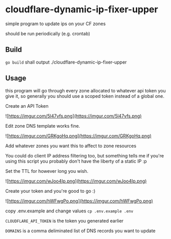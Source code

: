 # cloudflare-dynamic-ip-fixer-upper

simple program to update ips on your CF zones

should be run periodically (e.g. crontab)

## Build

`go build` shall output ./cloudflare-dynamic-ip-fixer-upper

## Usage

this program will go through every zone allocated to whatever api token you give it, so generally you should use a scoped token instead of a global one.


Create an API Token

![https://imgur.com/5l47vfs.png](https://imgur.com/5l47vfs.png)

Edit zone DNS template works fine.

![https://imgur.com/GRKgoHq.png](https://imgur.com/GRKgoHq.png)

Add whatever zones you want this to affect to zone resources

You could do client IP address filtering too, but something tells me if you're using this script you probably don't have the liberty of a static IP :p

Set the TTL for however long you wish.

![https://imgur.com/wJoo4Ip.png](https://imgur.com/wJoo4Ip.png)

Create your token and you're good to go :)

![https://imgur.com/hWFwgPo.png](https://imgur.com/hWFwgPo.png)




copy .env.example and change values
`cp .env.example .env`

`CLOUDFLARE_API_TOKEN` is the token you generated earlier

`DOMAINS` is a comma deliminated list of DNS records you want to update

